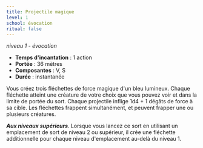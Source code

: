 ```yaml
---
title: Projectile magique
level: 1
school: évocation
ritual: false
---
```

*niveau 1 - évocation*

- **Temps d'incantation** : 1 action
- **Portée** : 36 mètres
- **Composantes** : V, S
- **Durée** : instantanée

Vous créez trois fléchettes de force magique d'un bleu lumineux. Chaque fléchette atteint une créature de votre choix que vous pouvez voir et dans la limite de portée du sort. Chaque projectile inflige 1d4 + 1 dégâts de force à sa cible. Les fléchettes frappent simultanément, et peuvent frapper une ou plusieurs créatures.

**_Aux niveaux supérieurs_**. Lorsque vous lancez ce sort en utilisant un emplacement de sort de niveau 2 ou supérieur, il crée une fléchette additionnelle pour chaque niveau d'emplacement au-delà du niveau 1.